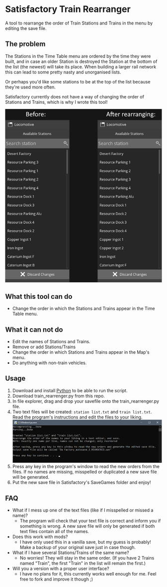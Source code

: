 # Satisfactory Train Rearranger
A tool to rearrange the order of Train Stations and Trains in the menu by editing the save file.

## The problem
The Stations in the Time Table menu are ordered by the time they were built,
and in case an older Station is destroyed the Station at the bottom of the list (the newest) will take its place.
When building a larger rail network this can lead to some pretty nasty and unorganised lists.

Or perhaps you'd like some stations to be at the top of the list because they're used more often.

Satisfactory currently does not have a way of changing the order of Stations and Trains, which is why I wrote this tool!

![](./img/before_after.png)

## What this tool can do
- Change the order in which the Stations and Trains appear in the Time Table menu.

## What it can not do
- Edit the names of Stations and Trains.
- Remove or add Stations/Trains
- Change the order in which Stations and Trains appear in the Map's menu.
- Do anything with non-train vehicles.

## Usage
1. Download and install [Python](https://www.python.org/downloads/) to be able to run the script.
2. Download train_rearrenger.py from this repo.
3. In file explorer, drag and drop your savefile onto the train_rearrenger.py file.
4. Two text files will be created: `station list.txt` and `train list.txt`. Read the program's instructions and edit the files to your liking.
![](./img/reorder_instructions.png)
5. Press any key in the program's window to read the new orders from the files. If no names are missing, misspelled or duplicated a new save file will be generated.
6. Put the new save file in Satisfactory's SaveGames folder and enjoy!

## FAQ
- What if I mess up one of the text files (like if I misspelled or missed a name)?
  - The program will check that your text file is correct and inform you if something is wrong.
A new save file will only be generated if both text files contain all of the names.
- Does this work with mods?
  - I have only used this in a vanilla save, but my guess is probably! Make a backup of your original save just in case though.
- What if I have several Stations/Trains of the same name?
  - No worries! They will stay in the same order. (If you have 2 Trains named "Train", the first "Train" in the list will remain the first.)
- Will you a version with a proper user interface?
  - I have no plans for it, this currently works well enough for me. Feel free to fork and improve it though ;)